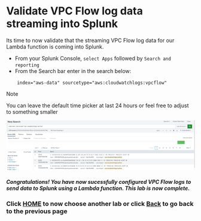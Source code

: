 # Validate VPC Flow log data streaming into Splunk
Its time to now validate that the streaming VPC Flow log data for our Lambda function is coming into Splunk.

- From your Splunk Console, `select Apps` followed by `Search and reporting`
- From the Search bar enter in the search below:

```text
    index="aws-data" sourcetype="aws:cloudwatchlogs:vpcflow"
```

>[!NOTE]
>You can leave the default time picker at last 24 hours or feel free to adjust to something smaller

![splunkflowlog](/static/30_lambda/splunkflowlog.png)

##### Congratulations! You have now sucessfully configured VPC Flow logs to send data to Splunk using a Lambda function. This lab is now complete. 

### Click <a>[HOME](/README.md)</a> to now choose another lab or click <a>[Back](/content/Lab3_lambda/setup_subscriptionfilter.md) to go back to the previous page</a>